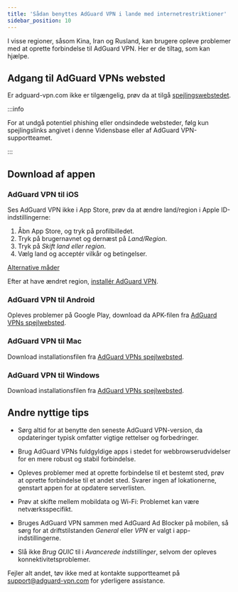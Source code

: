 ```yaml
---
title: 'Sådan benyttes AdGuard VPN i lande med internetrestriktioner'
sidebar_position: 10
---
```


I visse regioner, såsom Kina, Iran og Rusland, kan brugere opleve problemer med at oprette forbindelse til AdGuard VPN. Her er de tiltag, som kan hjælpe.

## Adgang til AdGuard VPNs websted

Er adguard-vpn.com ikke er tilgængelig, prøv da at tilgå [spejlingswebstedet](https://adguardvpn-help.com/).

:::info

For at undgå potentiel phishing eller ondsindede websteder, følg kun spejlingslinks angivet i denne Vidensbase eller af AdGuard VPN-supportteamet.

:::

## Download af appen

### AdGuard VPN til iOS

Ses AdGuard VPN ikke i App Store, prøv da at ændre land/region i Apple ID-indstillingerne:

1. Åbn App Store, og tryk på profilbilledet.
1. Tryk på brugernavnet og dernæst på *Land/Region*.
1. Tryk på *Skift land eller region*.
1. Vælg land og acceptér vilkår og betingelser.

[Alternative måder](https://support.apple.com/en-us/HT201389)

Efter at have ændret region, [installér AdGuard VPN](https://apps.apple.com/us/app/adguard-vpn-unlimited-fast/id1525373602).

### AdGuard VPN til Android

Opleves problemer på Google Play, download da APK-filen fra [AdGuard VPNs spejlwebsted](https://adguardvpn-help.com/android/overview.html).

### AdGuard VPN til Mac

Download installationsfilen fra [AdGuard VPNs spejlwebsted](https://adguardvpn-help.com/windows/overview.html).

### AdGuard VPN til Windows

Download installationsfilen fra [AdGuard VPNs spejlwebsted](https://adguardvpn-help.com/mac/overview.html).

## Andre nyttige tips

- Sørg altid for at benytte den seneste AdGuard VPN-version, da opdateringer typisk omfatter vigtige rettelser og forbedringer.

- Brug AdGuard VPNs fuldgyldige apps i stedet for webbrowserudvidelser for en mere robust og stabil forbindelse.

- Opleves problemer med at oprette forbindelse til et bestemt sted, prøv at oprette forbindelse til et andet sted. Svarer ingen af lokationerne, genstart appen for at opdatere serverlisten.

- Prøv at skifte mellem mobildata og Wi-Fi: Problemet kan være netværksspecifikt.

- Bruges AdGuard VPN sammen med AdGuard Ad Blocker på mobilen, så sørg for at driftstilstanden *General* eller *VPN* er valgt i app-indstillingerne.

- Slå ikke *Brug QUIC* til i *Avancerede indstillinger*, selvom der opleves konnektivitetsproblemer.

Fejler alt andet, tøv ikke med at kontakte supportteamet på support@adguard-vpn.com for yderligere assistance.
